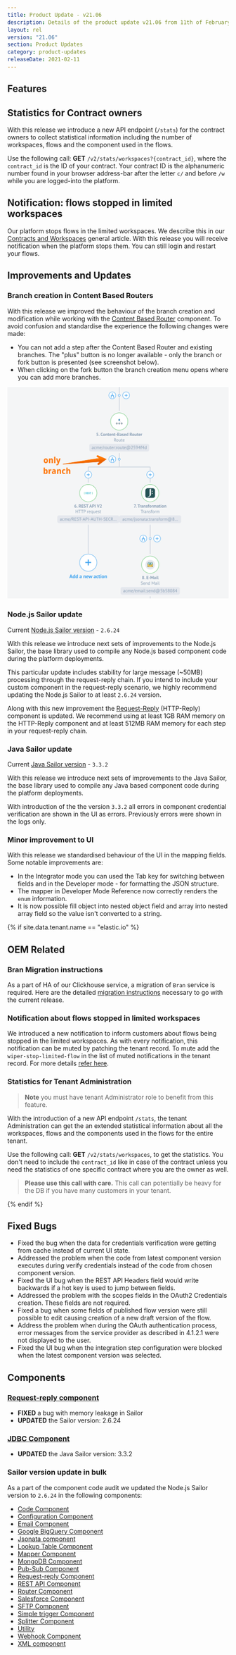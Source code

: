 ```yaml
---
title: Product Update - v21.06
description: Details of the product update v21.06 from 11th of February 2021.
layout: rel
version: "21.06"
section: Product Updates
category: product-updates
releaseDate: 2021-02-11
---
```


## Features

## Statistics for Contract owners

With this release we introduce a new API endpoint (`/stats`) for the contract
owners to collect statistical information including the number of workspaces,
flows and the component used in the flows.

Use the following call: **GET** `/v2/stats/workspaces?{contract_id}`, where the
`contract_id` is the ID of your contract. Your contract ID is the alphanumeric
number found in your browser address-bar after the letter `c/` and before `/w` while
you are logged-into the platform.

## Notification: flows stopped in limited workspaces

Our platform stops flows in the limited workspaces. We describe this in our
[Contracts and Workspaces](/getting-started/contracts-and-workspaces.html#limited-workspaces)
general article. With this release you will receive notification when the platform
stops them. You can still login and restart your flows.

## Improvements and Updates

### Branch creation in Content Based Routers

With this release we improved the behaviour of the branch creation and modification
while working with the [Content Based Router](/components/router/) component. To avoid
confusion and standardise the experience the following changes were made:

*   You can not add a step after the Content Based Router and existing branches. The "plus" button is no longer available - only the branch or fork button is presented (see screenshot below).
*   When clicking on the fork button the branch creation menu opens where you can add more branches.

![Content Based Router new behaviour](/assets/img/RN/2106/cbr-new-way.png)

### Node.js Sailor update

Current [Node.js Sailor version](https://github.com/elasticio/sailor-nodejs/blob/master/CHANGELOG.md) - `2.6.24`

With this release we introduce next sets of improvements to the Node.js Sailor,
the base library used to compile any Node.js based component code during the
platform deployments.

This particular update includes stability for large message (~50MB) processing through
the request-reply chain. If you intend to include your custom component in the
request-reply scenario, we highly recommend updating the Node.js Sailor to at
least `2.6.24` version.

Along with this new improvement the [Request-Reply](#request-reply-component)
(HTTP-Reply) component is updated. We recommend using at least 1GB RAM memory on
the HTTP-Reply component and at least 512MB RAM memory for each step in your
request-reply chain.

### Java Sailor update

Current [Java Sailor version](https://github.com/elasticio/sailor-jvm/blob/master/CHANGELOG.md) - `3.3.2`

With this release we introduce next sets of improvements to the Java Sailor,
the base library used to compile any Java based component code during the
platform deployments.

With introduction of the the version `3.3.2` all errors in component
credential verification are shown in the UI as errors. Previously errors were shown
in the logs only.

### Minor improvement to UI

With this release we standardised behaviour of the UI in the mapping fields. Some
notable improvements are:

*   In the Integrator mode you can used the Tab key for switching between fields and in the Developer mode - for formatting the JSON
structure.
*   The mapper in Developer Mode Reference now correctly renders the `enum` information.
*   It is now possible fill object into nested object field and array into nested array field so the value isn't converted to a string.


{% if site.data.tenant.name == "elastic.io" %}

## OEM Related

### Bran Migration instructions

As a part of HA of our Clickhouse service, a migration of `Bran` service is required.
Here are the detailed [migration instructions](http://on-prem.elastic.io/installation/bran-migration.html)
necessary to go with the current release.

### Notification about flows stopped in limited workspaces

We introduced a new notification to inform customers about flows being stopped in
the limited workspaces. As with every notification, this notification can be muted
by patching the tenant record. To mute add the `wiper-stop-limited-flow` in the list
of muted notifications in the tenant record. For more details [refer here](http://on-prem.elastic.io/white-label/configuring-emails.html#email-list).

### Statistics for Tenant Administration

> **Note** you must have tenant Administrator role to benefit from this feature.

With the introduction of a new API endpoint `/stats`, the tenant Administration
can get the an extended statistical information about all the workspaces, flows and
the components used in the flows for the entire tenant.

Use the following call: **GET** `/v2/stats/workspaces`, to get the statistics. You
don't need to include the `contract_id` like in case of the contract unless you
need the statistics of one specific contract where you are the owner as well.

> **Please use this call with care.** This call can potentially be heavy for the
> DB if you have many customers in your tenant.

{% endif %}

## Fixed Bugs

*   Fixed the bug when the data for credentials verification were getting from cache instead of current UI state.
*   Addressed the problem when the code from latest component version executes during verify credentials instead of the code from chosen component version.
*   Fixed the UI bug when the REST API Headers field would write backwards if a hot key is used to jump between fields.
*   Addressed the problem with the scopes fields in the OAuth2 Credentials creation. These fields are not required.
*   Fixed a bug when some fields of published flow version were still possible to edit causing creation of a new draft version of the flow.
*   Address the problem when during the OAuth authentication process, error messages from the service provider as described in 4.1.2.1 were not displayed to the user.
*   Fixed the UI bug when the integration step configuration were blocked when the latest component version was selected.

## Components

### [Request-reply component](/components/request-reply/)

*   **FIXED** a bug with memory leakage in Sailor
*   **UPDATED** the Sailor version: 2.6.24

### [JDBC Component](/components/jdbc/)

*   **UPDATED** the Java Sailor version: 3.3.2

### Sailor version update in bulk

As a part of the component code audit we updated the Node.js Sailor version to `2.6.24`
in the following components:

*   [Code Component](/components/code/)
*   [Configuration Component](/components/configuration/)
*   [Email Component](/components/email/)
*   [Google BigQuery Component](/components/google-bigquery/)
*   [Jsonata component](/components/jsonata/)
*   [Lookup Table Component](/components/lookup-table/)
*   [Mapper Component](/components/mapper/)
*   [MongoDB Component](/components/mongodb/)
*   [Pub-Sub Component](/components/pub-sub/)
*   [Request-reply Component](/components/request-reply/)
*   [REST API Component](/components/rest-api/)
*   [Router Component](/components/router/)
*   [Salesforce Component](/components/salesforce/)
*   [SFTP Component](/components/sftp/)
*   [Simple trigger Component](/components/splitter/)
*   [Splitter Component](/components/google-pubsub/)
*   [Utility](/components/utility/)
*   [Webhook Component](/components/webhook/)
*   [XML component](/components/xml/)
